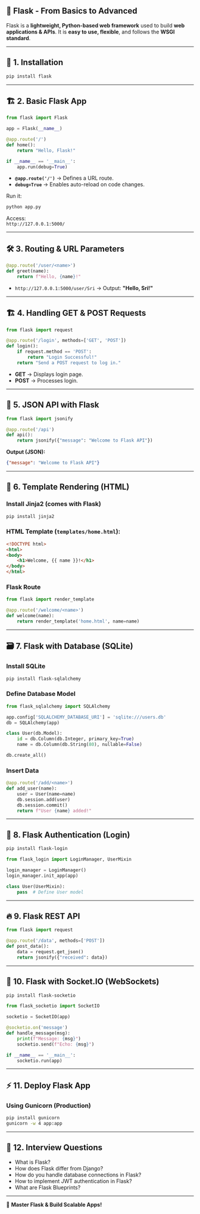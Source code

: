 ## 🚀 **Flask - From Basics to Advanced**  

Flask is a **lightweight, Python-based web framework** used to build **web applications & APIs**. It is **easy to use, flexible**, and follows the **WSGI standard**.

---

## 📌 **1. Installation**
```sh
pip install flask
```

---

## 🏗 **2. Basic Flask App**
```python
from flask import Flask

app = Flask(__name__)

@app.route('/')
def home():
    return "Hello, Flask!"

if __name__ == '__main__':
    app.run(debug=True)
```
- **`@app.route('/')`** → Defines a URL route.
- **`debug=True`** → Enables auto-reload on code changes.

Run it:  
```sh
python app.py
```
Access:  
`http://127.0.0.1:5000/`

---

## 🛠 **3. Routing & URL Parameters**
```python
@app.route('/user/<name>')
def greet(name):
    return f"Hello, {name}!"
```
- `http://127.0.0.1:5000/user/Sri` → Output: **"Hello, Sri!"**

---

## 🏗 **4. Handling GET & POST Requests**
```python
from flask import request

@app.route('/login', methods=['GET', 'POST'])
def login():
    if request.method == 'POST':
        return "Login Successful!"
    return "Send a POST request to log in."
```
- **GET** → Displays login page.  
- **POST** → Processes login.

---

## 🔗 **5. JSON API with Flask**
```python
from flask import jsonify

@app.route('/api')
def api():
    return jsonify({"message": "Welcome to Flask API"})
```
**Output (JSON):**
```json
{"message": "Welcome to Flask API"}
```

---

## 📂 **6. Template Rendering (HTML)**
### Install Jinja2 (comes with Flask)
```sh
pip install jinja2
```
### **HTML Template (`templates/home.html`):**
```html
<!DOCTYPE html>
<html>
<body>
    <h1>Welcome, {{ name }}!</h1>
</body>
</html>
```
### **Flask Route**
```python
from flask import render_template

@app.route('/welcome/<name>')
def welcome(name):
    return render_template('home.html', name=name)
```

---

## 🗃 **7. Flask with Database (SQLite)**
### **Install SQLite**
```sh
pip install flask-sqlalchemy
```
### **Define Database Model**
```python
from flask_sqlalchemy import SQLAlchemy

app.config['SQLALCHEMY_DATABASE_URI'] = 'sqlite:///users.db'
db = SQLAlchemy(app)

class User(db.Model):
    id = db.Column(db.Integer, primary_key=True)
    name = db.Column(db.String(80), nullable=False)

db.create_all()
```
### **Insert Data**
```python
@app.route('/add/<name>')
def add_user(name):
    user = User(name=name)
    db.session.add(user)
    db.session.commit()
    return f"User {name} added!"
```

---

## 🔐 **8. Flask Authentication (Login)**
```sh
pip install flask-login
```
```python
from flask_login import LoginManager, UserMixin

login_manager = LoginManager()
login_manager.init_app(app)

class User(UserMixin):
    pass  # Define User model
```

---

## 🔥 **9. Flask REST API**
```python
from flask import request

@app.route('/data', methods=['POST'])
def post_data():
    data = request.get_json()
    return jsonify({"received": data})
```

---

## 🎯 **10. Flask with Socket.IO (WebSockets)**
```sh
pip install flask-socketio
```
```python
from flask_socketio import SocketIO

socketio = SocketIO(app)

@socketio.on('message')
def handle_message(msg):
    print(f"Message: {msg}")
    socketio.send(f"Echo: {msg}")

if __name__ == '__main__':
    socketio.run(app)
```

---

## ⚡ **11. Deploy Flask App**
### **Using Gunicorn (Production)**
```sh
pip install gunicorn
gunicorn -w 4 app:app
```

---

## 📌 **12. Interview Questions**
- What is Flask?
- How does Flask differ from Django?
- How do you handle database connections in Flask?
- How to implement JWT authentication in Flask?
- What are Flask Blueprints?

---

🚀 **Master Flask & Build Scalable Apps!**